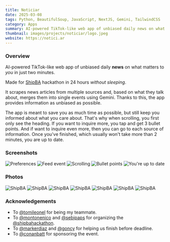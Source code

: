 ```yaml
---
title: Noticiar
date: 2025-03-08
tags: Python, BeautifulSoup, JavaScript, NextJS, Gemini, TailwindCSS
category: Apps
summary: AI-powered TikTok-like web app of unbiased daily news on what matters to you in just two minutes.
thumbnail: images/projects/noticiar/logo.jpeg
website: https://notici.ar
---
```


### Overview

AI-powered TikTok-like web app of unbiased daily **news** on what matters to _you_ in just two minutes.

Made for [ShipBA](https://shipba.dev) hackathon in 24 hours _without sleeping_.

It scrapes news articles from multiple sources and, based on what they talk about, merges them into single events using Gemini. Thanks to this, the app provides information as unbiased as possible.

The app is meant to save you as much time as possible, but still keep you informed about what you care about. That's why when scrolling, you first only see the heading. If you want to inquire more, you tap and get 3 bullet points. And if want to inquire even more, then you can go to each source of information. Once you've finished, which usually won't take more than 2 minutes, you are up to date.

### Screenshots

![Preferences](/images/projects/noticiar/screenshots/1.jpeg)
![Feed event](/images/projects/noticiar/screenshots/2.jpeg)
![Scrolling](/images/projects/noticiar/screenshots/3.jpeg)
![Bullet points](/images/projects/noticiar/screenshots/4.jpeg)
![You're up to date](/images/projects/noticiar/screenshots/5.jpeg)

### Photos

![ShipBA](/images/projects/noticiar/photos/code/everyone.jpeg)
![ShipBA](/images/projects/noticiar/photos/code/team.jpeg)
![ShipBA](/images/projects/noticiar/photos/presentation/auditorium.png)
![ShipBA](/images/projects/noticiar/photos/presentation/showing.png)
![ShipBA](/images/projects/noticiar/photos/presentation/walking.jpeg)
![ShipBA](/images/projects/noticiar/photos/presentation/computer.jpeg)
![ShipBA](/images/projects/noticiar/photos/presentation/dark.jpeg)

### Acknowledgements

- To [@tomileonel](https://www.linkedin.com/in/tomas-leonel-degese-2b6064279/?originalSubdomain=ar) for being my teammate.
- To [@montonenico](https://x.com/montonenico) and [@sebipaps](https://x.com/sebipaps) for organizing the [@shipbahackathon](https://x.com/shipbahackathon).
- To [@markerdiaz](https://x.com/markerdiaz) and [@goncy](https://x.com/goncy) for helping us finish before deadline.
- To [@conanbatt](https://x.com/conanbatt) for sponsoring the event.
